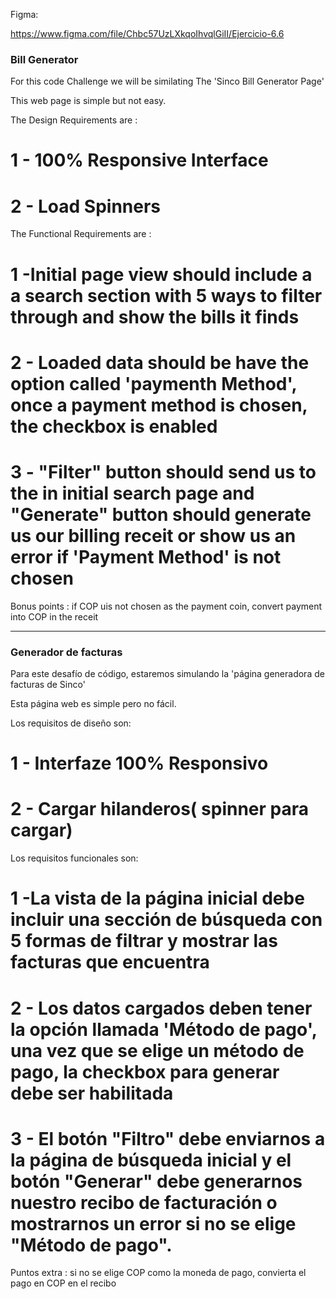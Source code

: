 Figma:

https://www.figma.com/file/Chbc57UzLXkqoIhvqlGiII/Ejercicio-6.6


### Bill Generator

For this code Challenge we will be similating The 'Sinco Bill Generator Page'

This web page is simple but not easy. 

The Design Requirements are :

# 1 - 100% Responsive Interface
# 2 - Load Spinners

The Functional Requirements are :

# 1 -Initial page view should include a a search section with 5 ways to filter through and show the bills it finds
# 2 - Loaded data should be have the option called 'paymenth Method', once a payment method is chosen, the checkbox is enabled
# 3 - "Filter" button should send us to the in initial search page and "Generate" button should generate us our billing receit or show us an error if 'Payment Method' is not chosen

Bonus points : 
if COP uis not chosen as the payment coin, convert payment into COP in the receit

--------------------------------------------------------------------

### Generador de facturas

Para este desafío de código, estaremos simulando la 'página generadora de facturas de Sinco'

Esta página web es simple pero no fácil.

Los requisitos de diseño son:

# 1 - Interfaze 100% Responsivo
# 2 - Cargar hilanderos( spinner para cargar)

Los requisitos funcionales son:

# 1 -La vista de la página inicial debe incluir una sección de búsqueda con 5 formas de filtrar y mostrar las facturas que encuentra
# 2 - Los datos cargados deben tener la opción llamada 'Método de pago', una vez que se elige un método de pago, la checkbox para generar debe ser habilitada
# 3 - El botón "Filtro" debe enviarnos a la página de búsqueda inicial y el botón "Generar" debe generarnos nuestro recibo de facturación o mostrarnos un error si no se elige "Método de pago".

Puntos extra :
si no se elige COP como la moneda de pago, convierta el pago en COP en el recibo
